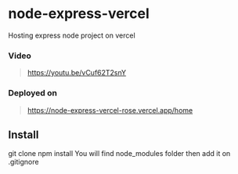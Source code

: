 # node-express-vercel
Hosting express node project on vercel

### Video
> https://youtu.be/vCuf62T2snY

### Deployed on
> https://node-express-vercel-rose.vercel.app/home


## Install
   git clone
   npm install
   You will find node_modules folder then add it on .gitignore
